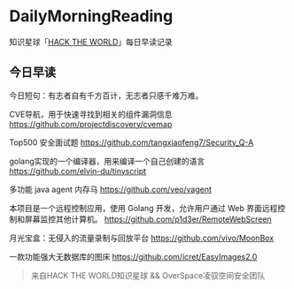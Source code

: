 # DailyMorningReading

知识星球「[HACK THE WORLD](https://public.zsxq.com/groups/225824414251.html)」每日早读记录

## 今日早读

今日短句：有志者自有千方百计，无志者只感千难万难。

CVE导航，用于快速寻找到相关的组件漏洞信息
https://github.com/projectdiscovery/cvemap

Top500 安全面试题
https://github.com/tangxiaofeng7/Security_Q-A

golang实现的一个编译器，用来编译一个自己创建的语言
https://github.com/elvin-du/tinyscript

多功能 java agent 内存马
https://github.com/veo/vagent

本项目是一个远程控制应用，使用 Golang 开发，允许用户通过 Web 界面远程控制和屏幕监控其他计算机。
https://github.com/p1d3er/RemoteWebScreen

月光宝盒：无侵入的流量录制与回放平台
https://github.com/vivo/MoonBox

一款功能强大无数据库的图床
https://github.com/icret/EasyImages2.0

> 来自HACK THE WORLD知识星球 && OverSpace凌驭空间安全团队
